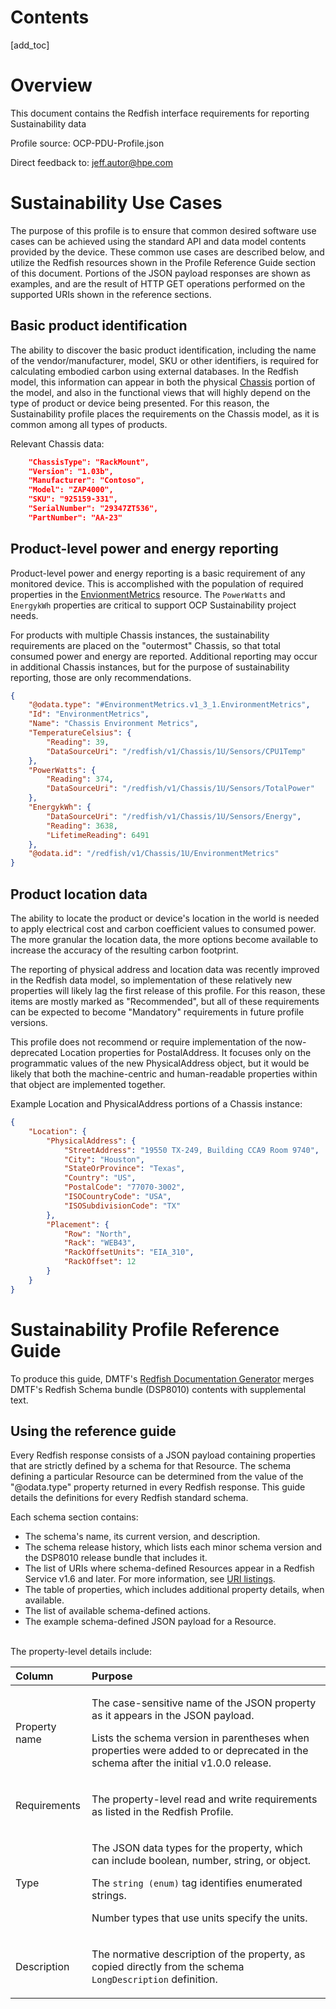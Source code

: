 
# Contents
[add_toc]

# Overview

This document contains the Redfish interface requirements for reporting Sustainability data

Profile source: OCP-PDU-Profile.json

Direct feedback to: jeff.autor@hpe.com


# Sustainability Use Cases

The purpose of this profile is to ensure that common desired software use cases can be achieved using the standard API and data model contents provided by the device.  These common use cases are described below, and utilize the Redfish resources shown in the Profile Reference Guide section of this document.  Portions of the JSON payload responses are shown as examples, and are the result of HTTP GET operations performed on the supported URIs shown in the reference sections. 

## Basic product identification

The ability to discover the basic product identification, including the name of the vendor/manufacturer, model, SKU or other identifiers, is required for calculating embodied carbon using external databases.  In the Redfish model, this information can appear in both the physical [Chassis](#Chassis) portion of the model, and also in the functional views that will highly depend on the type of product or device being presented.  For this reason, the Sustainability profile places the requirements on the Chassis model, as it is common among all types of products.  

Relevant Chassis data:
```json
    "ChassisType": "RackMount",
    "Version": "1.03b",
    "Manufacturer": "Contoso",
    "Model": "ZAP4000",
	"SKU": "925159-331",
    "SerialNumber": "29347ZT536",
    "PartNumber": "AA-23"
```


## Product-level power and energy reporting

Product-level power and energy reporting is a basic requirement of any monitored device.  This is accomplished with the population of required properties in the [EnvionmentMetrics](#EnvironmentMetrics) resource.  The `PowerWatts` and `EnergykWh` properties are critical to support OCP Sustainability project needs.

For products with multiple Chassis instances, the sustainability requirements are placed on the "outermost" Chassis, so that total consumed power and energy are reported.  Additional reporting may occur in additional Chassis instances, but for the purpose of sustainability reporting, those are only recommendations.

```json
{
    "@odata.type": "#EnvironmentMetrics.v1_3_1.EnvironmentMetrics",
    "Id": "EnvironmentMetrics",
    "Name": "Chassis Environment Metrics",
    "TemperatureCelsius": {
        "Reading": 39,
        "DataSourceUri": "/redfish/v1/Chassis/1U/Sensors/CPU1Temp"
    },
    "PowerWatts": {
        "Reading": 374,
        "DataSourceUri": "/redfish/v1/Chassis/1U/Sensors/TotalPower"
    },
    "EnergykWh": {
        "DataSourceUri": "/redfish/v1/Chassis/1U/Sensors/Energy",
        "Reading": 3638,
		"LifetimeReading": 6491
    },
    "@odata.id": "/redfish/v1/Chassis/1U/EnvironmentMetrics"
}
```

## Product location data

The ability to locate the product or device's location in the world is needed to apply electrical cost and carbon coefficient values to consumed power.  The more granular the location data, the more options become available to increase the accuracy of the resulting carbon footprint.  

The reporting of physical address and location data was recently improved in the Redfish data model, so implementation of these relatively new properties will likely lag the first release of this profile.  For this reason, these items are mostly marked as "Recommended", but all of these requirements can be expected to become "Mandatory" requirements in future profile versions.  

This profile does not recommend or require implementation of the now-deprecated Location properties for PostalAddress.  It focuses only on the programmatic values of the new PhysicalAddress object, but it would be likely that both the machine-centric and human-readable properties within that object are implemented together.

Example Location and PhysicalAddress portions of a Chassis instance:

```json
{
    "Location": {
        "PhysicalAddress": {
            "StreetAddress": "19550 TX-249, Building CCA9 Room 9740",
            "City": "Houston",
            "StateOrProvince": "Texas",
            "Country": "US",
            "PostalCode": "77070-3002",
            "ISOCountryCode": "USA",
            "ISOSubdivisionCode": "TX"
        },
        "Placement": {
            "Row": "North",
            "Rack": "WEB43",
            "RackOffsetUnits": "EIA_310",
            "RackOffset": 12
        }
    }
}
```



# Sustainability Profile Reference Guide

To produce this guide, DMTF's [Redfish Documentation Generator](#redfish-documentation-generator) merges DMTF's Redfish Schema bundle (DSP8010) contents with supplemental text.

## Using the reference guide

Every Redfish response consists of a JSON payload containing properties that are strictly defined by a schema for that Resource.  The schema defining a particular Resource can be determined from the value of the "@odata.type" property returned in every Redfish response.  This guide details the definitions for every Redfish standard schema.

Each schema section contains:

* The schema's name, its current version, and description.
* The schema release history, which lists each minor schema version and the DSP8010 release bundle that includes it.
* The list of URIs where schema-defined Resources appear in a Redfish Service v1.6 and later.  For more information, see [URI listings](#uri-listings).
* The table of properties, which includes additional property details, when available.
* The list of available schema-defined actions.
* The example schema-defined JSON payload for a Resource.

<br>
The property-level details include:

| Column | Purpose |
| :--- | :--------- |
| Property name | <p>The case-sensitive name of the JSON property as it appears in the JSON payload.</p><p>Lists the schema version in parentheses when properties were added to or deprecated in the schema after the initial v1.0.0 release.</p> |
| Requirements | <p>The property-level read and write requirements as listed in the Redfish Profile.</p> |
| Type | <p>The JSON data types for the property, which can include boolean, number, string, or object.</p><p>The <code>string (enum)</code> tag identifies enumerated strings.</p><p>Number types that use units specify the units.</p> |
| Description | <p>The normative description of the property, as copied directly from the schema <code>LongDescription</code> definition.</p> |
